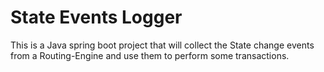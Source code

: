 # State Events Logger

This is a Java spring boot project that will collect the State change events from a Routing-Engine and use them to perform some transactions.
